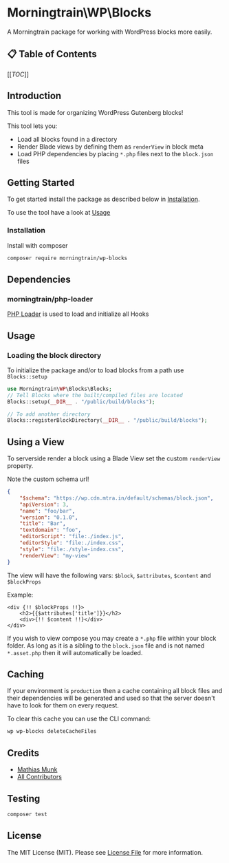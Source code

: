 # Morningtrain\WP\Blocks

A Morningtrain package for working with WordPress blocks more easily.

## 📋 Table of Contents
[[_TOC_]]

## Introduction

This tool is made for organizing WordPress Gutenberg blocks!

This tool lets you:

- Load all blocks found in a directory
- Render Blade views by defining them as `renderView` in block meta
- Load PHP dependencies by placing `*.php` files next to the `block.json` files

## Getting Started

To get started install the package as described below in [Installation](#installation).

To use the tool have a look at [Usage](#usage)

### Installation

Install with composer

```bash
composer require morningtrain/wp-blocks
```

## Dependencies

### morningtrain/php-loader

[PHP Loader](https://github.com/Morning-Train/php-loader) is used to load and initialize all Hooks

## Usage

### Loading the block directory

To initialize the package and/or to load blocks from a path use `Blocks::setup`

```php
use Morningtrain\WP\Blocks\Blocks;
// Tell Blocks where the built/compiled files are located
Blocks::setup(__DIR__ . "/public/build/blocks");

// To add another directory
Blocks::registerBlockDirectory(__DIR__ . "/public/build/blocks");
```

## Using a View

To serverside render a block using a Blade View set the custom `renderView` property.

Note the custom schema url!

```json
{
    "$schema": "https://wp.cdn.mtra.in/default/schemas/block.json",
    "apiVersion": 3,
    "name": "foo/bar",
    "version": "0.1.0",
    "title": "Bar",
    "textdomain": "foo",
    "editorScript": "file:./index.js",
    "editorStyle": "file:./index.css",
    "style": "file:./style-index.css",
    "renderView": "my-view"
}
```

The view will have the following vars: `$block`, `$attributes`, `$content` and `$blockProps`

Example:

```
<div {!! $blockProps !!}>
    <h2>{{$attributes['title']}}</h2>
    <div>{!! $content !!}</div>
</div>
```

If you wish to view compose you may create a `*.php` file within your block folder.
As long as it is a sibling to the `block.json` file and is not named `*.asset.php` then it will automatically be loaded.

## Caching

If your environment is `production` then a cache containing all block files and their dependencies will be generated and
used so that the server doesn't have to look for them on every request.

To clear this cache you can use the CLI command:
```sh
wp wp-blocks deleteCacheFiles
```

## Credits

- [Mathias Munk](https://github.com/mrmoeg)
- [All Contributors](../../contributors)

## Testing

```bash
composer test
```

## License

The MIT License (MIT). Please see [License File](LICENSE) for more information.
